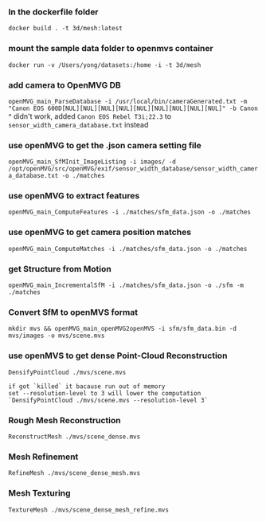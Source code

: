 ### In the dockerfile folder
`docker build . -t 3d/mesh:latest`

### mount the sample data folder to openmvs container
`docker run -v /Users/yong/datasets:/home -i -t 3d/mesh`

### add camera to OpenMVG DB
`openMVG_main_ParseDatabase -i /usr/local/bin/cameraGenerated.txt -m "Canon EOS 600D[NUL][NUL][NUL][NUL][NUL][NUL][NUL][NUL][NUL]" -b Canon`
^ didn't work, added `Canon EOS Rebel T3i;22.3` to `sensor_width_camera_database.txt` instead

### use openMVG to get the .json camera setting file
`openMVG_main_SfMInit_ImageListing -i images/ -d /opt/openMVG/src/openMVG/exif/sensor_width_database/sensor_width_camera_database.txt -o ./matches`

### use openMVG to extract features
`openMVG_main_ComputeFeatures -i ./matches/sfm_data.json -o ./matches`

### use openMVG to get camera position matches
`openMVG_main_ComputeMatches -i ./matches/sfm_data.json -o ./matches`

### get Structure from Motion
`openMVG_main_IncrementalSfM -i ./matches/sfm_data.json -o ./sfm -m ./matches`

### Convert SfM to openMVS format
`mkdir mvs && openMVG_main_openMVG2openMVS -i sfm/sfm_data.bin -d mvs/images -o mvs/scene.mvs`


### use openMVS to get dense Point-Cloud Reconstruction
`DensifyPointCloud ./mvs/scene.mvs`

	if got `killed` it bacause run out of memory
	set --resolution-level to 3 will lower the computation
	`DensifyPointCloud ./mvs/scene.mvs --resolution-level 3`

### Rough Mesh Reconstruction
`ReconstructMesh ./mvs/scene_dense.mvs`

### Mesh Refinement
`RefineMesh ./mvs/scene_dense_mesh.mvs`

### Mesh Texturing
`TextureMesh ./mvs/scene_dense_mesh_refine.mvs`
